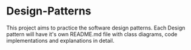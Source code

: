 # Design-Patterns
This project aims to practice the software design patterns.
Each Design pattern will have  it's own README.md file with class diagrams, code implementations and explanations in detail.
